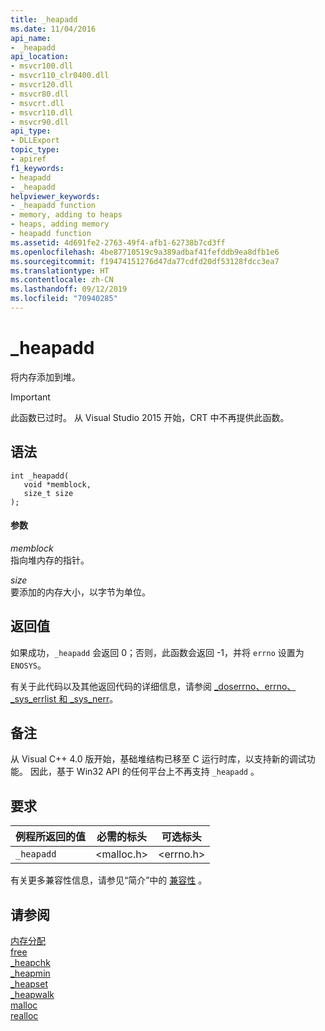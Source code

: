 ```yaml
---
title: _heapadd
ms.date: 11/04/2016
api_name:
- _heapadd
api_location:
- msvcr100.dll
- msvcr110_clr0400.dll
- msvcr120.dll
- msvcr80.dll
- msvcrt.dll
- msvcr110.dll
- msvcr90.dll
api_type:
- DLLExport
topic_type:
- apiref
f1_keywords:
- heapadd
- _heapadd
helpviewer_keywords:
- _heapadd function
- memory, adding to heaps
- heaps, adding memory
- heapadd function
ms.assetid: 4d691fe2-2763-49f4-afb1-62738b7cd3ff
ms.openlocfilehash: 4be87710519c9a389adbaf41fefddb9ea8dfb1e6
ms.sourcegitcommit: f19474151276d47da77cdfd20df53128fdcc3ea7
ms.translationtype: HT
ms.contentlocale: zh-CN
ms.lasthandoff: 09/12/2019
ms.locfileid: "70940285"
---
```

# <a name="_heapadd"></a>_heapadd

将内存添加到堆。

> [!IMPORTANT]
>  此函数已过时。 从 Visual Studio 2015 开始，CRT 中不再提供此函数。

## <a name="syntax"></a>语法

```
int _heapadd(
   void *memblock,
   size_t size
);
```

#### <a name="parameters"></a>参数

*memblock*<br/>
指向堆内存的指针。

*size*<br/>
要添加的内存大小，以字节为单位。

## <a name="return-value"></a>返回值

如果成功，`_heapadd` 会返回 0；否则，此函数会返回 -1，并将 `errno` 设置为 `ENOSYS`。

有关于此代码以及其他返回代码的详细信息，请参阅 [_doserrno、errno、_sys_errlist 和 _sys_nerr](../c-runtime-library/errno-doserrno-sys-errlist-and-sys-nerr.md)。

## <a name="remarks"></a>备注

从 Visual C++ 4.0 版开始，基础堆结构已移至 C 运行时库，以支持新的调试功能。 因此，基于 Win32 API 的任何平台上不再支持 `_heapadd` 。

## <a name="requirements"></a>要求

|例程所返回的值|必需的标头|可选标头|
|-------------|---------------------|---------------------|
|`_heapadd`|\<malloc.h>|\<errno.h>|

有关更多兼容性信息，请参见“简介”中的 [兼容性](../c-runtime-library/compatibility.md) 。

## <a name="see-also"></a>请参阅

[内存分配](../c-runtime-library/memory-allocation.md)<br/>
[free](../c-runtime-library/reference/free.md)<br/>
[_heapchk](../c-runtime-library/reference/heapchk.md)<br/>
[_heapmin](../c-runtime-library/reference/heapmin.md)<br/>
[_heapset](../c-runtime-library/heapset.md)<br/>
[_heapwalk](../c-runtime-library/reference/heapwalk.md)<br/>
[malloc](../c-runtime-library/reference/malloc.md)<br/>
[realloc](../c-runtime-library/reference/realloc.md)
